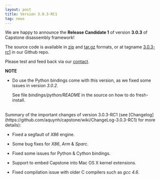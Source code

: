 ```yaml
---
layout: post
title: Version 3.0.3-RC1
tag: news
---
```


We are happy to announce the **Release Candidate 1** of version **3.0.3** of Capstone disassembly framework!

The source code is available in [zip](https://github.com/aquynh/capstone/archive/3.0.3-rc1.zip) and [tar.gz](https://github.com/aquynh/capstone/archive/3.0.3-rc1.tar.gz) formats, or at tagname [3.0.3-rc1](https://github.com/aquynh/capstone/releases/tag/3.0.3-rc1) in our Github repo.

Please test and feed back via our [contact](contact.html).

**NOTE**

- Do use the Python bindings come with this version, as we fixed some issues in version *3.0.2*.

  See file *bindings/python/README* in the source on how to do fresh-install.

<br>
Summary of the important changes of version 3.0.3-RC1 (see [Changelog](https://github.com/aquynh/capstone/wiki/ChangeLog-3.0.3-RC1) for more details):

- Fixed a segfault of *X86* engine.

- Some bug fixes for *X86*, *Arm* & *Sparc*.

- Fixed some issues for Python & Cython bindings.

- Support to embed Capstone into Mac OS X kernel extensions.

- Fixed compilation issue with older C compilers such as *gcc 4.6*.
